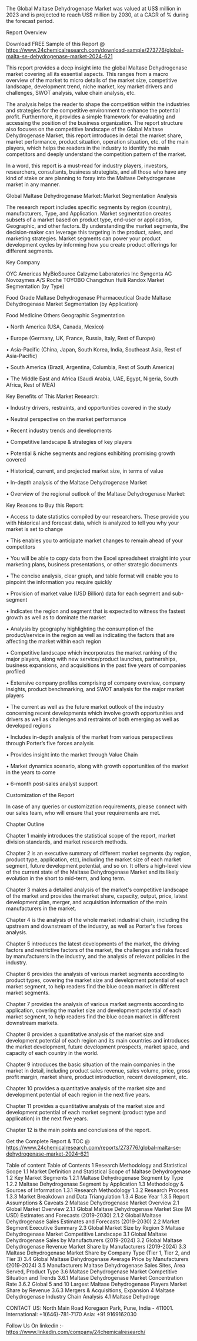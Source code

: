 The Global Maltase Dehydrogenase Market was valued at US$ million in 2023 and is projected to reach US$ million by 2030, at a CAGR of % during the forecast period.

Report Overview

Download FREE Sample of this Report @ https://www.24chemicalresearch.com/download-sample/273776/global-malta-se-dehydrogenase-market-2024-621

This report provides a deep insight into the global Maltase Dehydrogenase market covering all its essential aspects. This ranges from a macro overview of the market to micro details of the market size, competitive landscape, development trend, niche market, key market drivers and challenges, SWOT analysis, value chain analysis, etc.

The analysis helps the reader to shape the competition within the industries and strategies for the competitive environment to enhance the potential profit. Furthermore, it provides a simple framework for evaluating and accessing the position of the business organization. The report structure also focuses on the competitive landscape of the Global Maltase Dehydrogenase Market, this report introduces in detail the market share, market performance, product situation, operation situation, etc. of the main players, which helps the readers in the industry to identify the main competitors and deeply understand the competition pattern of the market.

In a word, this report is a must-read for industry players, investors, researchers, consultants, business strategists, and all those who have any kind of stake or are planning to foray into the Maltase Dehydrogenase market in any manner.

Global Maltase Dehydrogenase Market: Market Segmentation Analysis

The research report includes specific segments by region (country), manufacturers, Type, and Application. Market segmentation creates subsets of a market based on product type, end-user or application, Geographic, and other factors. By understanding the market segments, the decision-maker can leverage this targeting in the product, sales, and marketing strategies. Market segments can power your product development cycles by informing how you create product offerings for different segments.

Key Company

OYC Americas
MyBioSource
Calzyme Laboratories Inc
Syngenta AG
Novozymes A/S
Roche
TOYOBO
Changchun Huili
Randox
Market Segmentation (by Type)

Food Grade Maltase Dehydrogenase
Pharmaceutical Grade Maltase Dehydrogenase
Market Segmentation (by Application)

Food
Medicine
Others
Geographic Segmentation

• North America (USA, Canada, Mexico)

• Europe (Germany, UK, France, Russia, Italy, Rest of Europe)

• Asia-Pacific (China, Japan, South Korea, India, Southeast Asia, Rest of Asia-Pacific)

• South America (Brazil, Argentina, Columbia, Rest of South America)

• The Middle East and Africa (Saudi Arabia, UAE, Egypt, Nigeria, South Africa, Rest of MEA)

Key Benefits of This Market Research:

• Industry drivers, restraints, and opportunities covered in the study

• Neutral perspective on the market performance

• Recent industry trends and developments

• Competitive landscape & strategies of key players

• Potential & niche segments and regions exhibiting promising growth covered

• Historical, current, and projected market size, in terms of value

• In-depth analysis of the Maltase Dehydrogenase Market

• Overview of the regional outlook of the Maltase Dehydrogenase Market:

Key Reasons to Buy this Report:

• Access to date statistics compiled by our researchers. These provide you with historical and forecast data, which is analyzed to tell you why your market is set to change

• This enables you to anticipate market changes to remain ahead of your competitors

• You will be able to copy data from the Excel spreadsheet straight into your marketing plans, business presentations, or other strategic documents

• The concise analysis, clear graph, and table format will enable you to pinpoint the information you require quickly

• Provision of market value (USD Billion) data for each segment and sub-segment

• Indicates the region and segment that is expected to witness the fastest growth as well as to dominate the market

• Analysis by geography highlighting the consumption of the product/service in the region as well as indicating the factors that are affecting the market within each region

• Competitive landscape which incorporates the market ranking of the major players, along with new service/product launches, partnerships, business expansions, and acquisitions in the past five years of companies profiled

• Extensive company profiles comprising of company overview, company insights, product benchmarking, and SWOT analysis for the major market players

• The current as well as the future market outlook of the industry concerning recent developments which involve growth opportunities and drivers as well as challenges and restraints of both emerging as well as developed regions

• Includes in-depth analysis of the market from various perspectives through Porter’s five forces analysis

• Provides insight into the market through Value Chain

• Market dynamics scenario, along with growth opportunities of the market in the years to come

• 6-month post-sales analyst support

Customization of the Report

In case of any queries or customization requirements, please connect with our sales team, who will ensure that your requirements are met.

Chapter Outline

Chapter 1 mainly introduces the statistical scope of the report, market division standards, and market research methods.

Chapter 2 is an executive summary of different market segments (by region, product type, application, etc), including the market size of each market segment, future development potential, and so on. It offers a high-level view of the current state of the Maltase Dehydrogenase Market and its likely evolution in the short to mid-term, and long term.

Chapter 3 makes a detailed analysis of the market's competitive landscape of the market and provides the market share, capacity, output, price, latest development plan, merger, and acquisition information of the main manufacturers in the market.

Chapter 4 is the analysis of the whole market industrial chain, including the upstream and downstream of the industry, as well as Porter's five forces analysis.

Chapter 5 introduces the latest developments of the market, the driving factors and restrictive factors of the market, the challenges and risks faced by manufacturers in the industry, and the analysis of relevant policies in the industry.

Chapter 6 provides the analysis of various market segments according to product types, covering the market size and development potential of each market segment, to help readers find the blue ocean market in different market segments.

Chapter 7 provides the analysis of various market segments according to application, covering the market size and development potential of each market segment, to help readers find the blue ocean market in different downstream markets.

Chapter 8 provides a quantitative analysis of the market size and development potential of each region and its main countries and introduces the market development, future development prospects, market space, and capacity of each country in the world.

Chapter 9 introduces the basic situation of the main companies in the market in detail, including product sales revenue, sales volume, price, gross profit margin, market share, product introduction, recent development, etc.

Chapter 10 provides a quantitative analysis of the market size and development potential of each region in the next five years.

Chapter 11 provides a quantitative analysis of the market size and development potential of each market segment (product type and application) in the next five years.

Chapter 12 is the main points and conclusions of the report.

Get the Complete Report & TOC @ https://www.24chemicalresearch.com/reports/273776/global-malta-se-dehydrogenase-market-2024-621

Table of content
Table of Contents
1 Research Methodology and Statistical Scope
1.1 Market Definition and Statistical Scope of Maltase Dehydrogenase
1.2 Key Market Segments
1.2.1 Maltase Dehydrogenase Segment by Type
1.2.2 Maltase Dehydrogenase Segment by Application
1.3 Methodology & Sources of Information
1.3.1 Research Methodology
1.3.2 Research Process
1.3.3 Market Breakdown and Data Triangulation
1.3.4 Base Year
1.3.5 Report Assumptions & Caveats
2 Maltase Dehydrogenase Market Overview
2.1 Global Market Overview
2.1.1 Global Maltase Dehydrogenase Market Size (M USD) Estimates and Forecasts (2019-2030)
2.1.2 Global Maltase Dehydrogenase Sales Estimates and Forecasts (2019-2030)
2.2 Market Segment Executive Summary
2.3 Global Market Size by Region
3 Maltase Dehydrogenase Market Competitive Landscape
3.1 Global Maltase Dehydrogenase Sales by Manufacturers (2019-2024)
3.2 Global Maltase Dehydrogenase Revenue Market Share by Manufacturers (2019-2024)
3.3 Maltase Dehydrogenase Market Share by Company Type (Tier 1, Tier 2, and Tier 3)
3.4 Global Maltase Dehydrogenase Average Price by Manufacturers (2019-2024)
3.5 Manufacturers Maltase Dehydrogenase Sales Sites, Area Served, Product Type
3.6 Maltase Dehydrogenase Market Competitive Situation and Trends
3.6.1 Maltase Dehydrogenase Market Concentration Rate
3.6.2 Global 5 and 10 Largest Maltase Dehydrogenase Players Market Share by Revenue
3.6.3 Mergers & Acquisitions, Expansion
4 Maltase Dehydrogenase Industry Chain Analysis
4.1 Maltase Dehydroge

CONTACT US:
North Main Road Koregaon Park, Pune, India - 411001.
International: +1(646)-781-7170
Asia: +91 9169162030

Follow Us On linkedin :- https://www.linkedin.com/company/24chemicalresearch/
